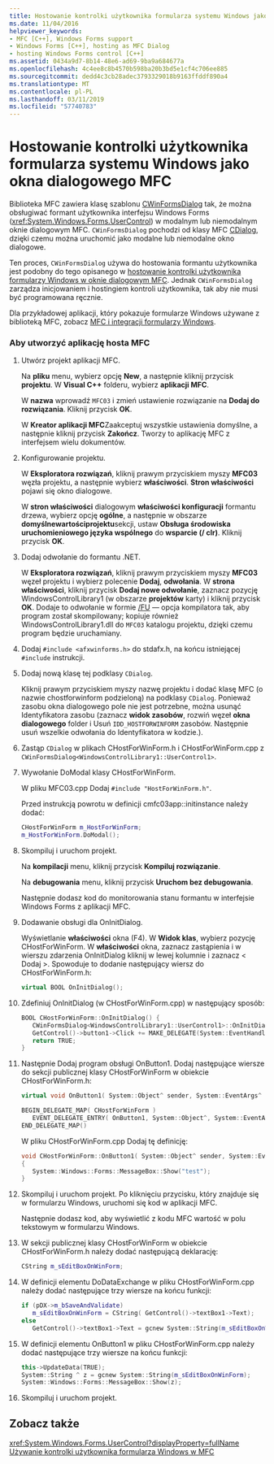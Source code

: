 ```yaml
---
title: Hostowanie kontrolki użytkownika formularza systemu Windows jako okna dialogowego MFC
ms.date: 11/04/2016
helpviewer_keywords:
- MFC [C++], Windows Forms support
- Windows Forms [C++], hosting as MFC Dialog
- hosting Windows Forms control [C++]
ms.assetid: 0434a9d7-8b14-48e6-ad69-9ba9a684677a
ms.openlocfilehash: 4c4ee8c8b4570b598ba20b3bd5e1cf4c706ee885
ms.sourcegitcommit: dedd4c3cb28adec3793329018b9163ffddf890a4
ms.translationtype: MT
ms.contentlocale: pl-PL
ms.lasthandoff: 03/11/2019
ms.locfileid: "57740783"
---
```

# <a name="hosting-a-windows-form-user-control-as-an-mfc-dialog-box"></a>Hostowanie kontrolki użytkownika formularza systemu Windows jako okna dialogowego MFC

Biblioteka MFC zawiera klasę szablonu [CWinFormsDialog](../mfc/reference/cwinformsdialog-class.md) tak, że można obsługiwać formant użytkownika interfejsu Windows Forms (<xref:System.Windows.Forms.UserControl>) w modalnym lub niemodalnym oknie dialogowym MFC. `CWinFormsDialog` pochodzi od klasy MFC [CDialog](../mfc/reference/cdialog-class.md), dzięki czemu można uruchomić jako modalne lub niemodalne okno dialogowe.

Ten proces, `CWinFormsDialog` używa do hostowania formantu użytkownika jest podobny do tego opisanego w [hostowanie kontrolki użytkownika formularzy Windows w oknie dialogowym MFC](../dotnet/hosting-a-windows-form-user-control-in-an-mfc-dialog-box.md). Jednak `CWinFormsDialog` zarządza inicjowaniem i hostingiem kontroli użytkownika, tak aby nie musi być programowana ręcznie.

Dla przykładowej aplikacji, który pokazuje formularze Windows używane z biblioteką MFC, zobacz [MFC i integracji formularzy Windows](http://www.microsoft.com/downloads/details.aspx?FamilyID=987021bc-e575-4fe3-baa9-15aa50b0f599&displaylang=en).

### <a name="to-create-the-mfc-host-application"></a>Aby utworzyć aplikację hosta MFC

1. Utwórz projekt aplikacji MFC.

   Na **pliku** menu, wybierz opcję **New**, a następnie kliknij przycisk **projektu**. W **Visual C++** folderu, wybierz **aplikacji MFC**.

   W **nazwa** wprowadź `MFC03` i zmień ustawienie rozwiązanie na **Dodaj do rozwiązania**. Kliknij przycisk **OK**.

   W **Kreator aplikacji MFC**Zaakceptuj wszystkie ustawienia domyślne, a następnie kliknij przycisk **Zakończ**. Tworzy to aplikację MFC z interfejsem wielu dokumentów.

1. Konfigurowanie projektu.

   W **Eksploratora rozwiązań**, kliknij prawym przyciskiem myszy **MFC03** węzła projektu, a następnie wybierz **właściwości**. **Stron właściwości** pojawi się okno dialogowe.

   W **stron właściwości** dialogowym **właściwości konfiguracji** formantu drzewa, wybierz opcję **ogólne**, a następnie w obszarze **domyślnewartościprojektu**sekcji, ustaw **Obsługa środowiska uruchomieniowego języka wspólnego** do **wsparcie (/ clr)**. Kliknij przycisk **OK**.

1. Dodaj odwołanie do formantu .NET.

   W **Eksploratora rozwiązań**, kliknij prawym przyciskiem myszy **MFC03** węzeł projektu i wybierz polecenie **Dodaj**, **odwołania**. W **strona właściwości**, kliknij przycisk **Dodaj nowe odwołanie**, zaznacz pozycję WindowsControlLibrary1 (w obszarze **projektów** karty) i kliknij przycisk **OK**. Dodaje to odwołanie w formie [/FU](../build/reference/fu-name-forced-hash-using-file.md) — opcja kompilatora tak, aby program został skompilowany; kopiuje również WindowsControlLibrary1.dll do `MFC03` katalogu projektu, dzięki czemu program będzie uruchamiany.

1. Dodaj `#include <afxwinforms.h>` do stdafx.h, na końcu istniejącej `#include` instrukcji.

1. Dodaj nową klasę tej podklasy `CDialog`.

   Kliknij prawym przyciskiem myszy nazwę projektu i dodać klasę MFC (o nazwie chostforwinform podzieloną) na podklasy `CDialog`. Ponieważ zasobu okna dialogowego pole nie jest potrzebne, można usunąć Identyfikatora zasobu (zaznacz **widok zasobów**, rozwiń węzeł **okna dialogowego** folder i Usuń `IDD_HOSTFORWINFORM` zasobów.  Następnie usuń wszelkie odwołania do Identyfikatora w kodzie.).

1. Zastąp `CDialog` w plikach CHostForWinForm.h i CHostForWinForm.cpp z `CWinFormsDialog<WindowsControlLibrary1::UserControl1>`.

1. Wywołanie DoModal klasy CHostForWinForm.

   W pliku MFC03.cpp Dodaj `#include "HostForWinForm.h"`.

   Przed instrukcją powrotu w definicji cmfc03app::initinstance należy dodać:

    ```cpp
    CHostForWinForm m_HostForWinForm;
    m_HostForWinForm.DoModal();
    ```

1. Skompiluj i uruchom projekt.

   Na **kompilacji** menu, kliknij przycisk **Kompiluj rozwiązanie**.

   Na **debugowania** menu, kliknij przycisk **Uruchom bez debugowania**.

   Następnie dodasz kod do monitorowania stanu formantu w interfejsie Windows Forms z aplikacji MFC.

1. Dodawanie obsługi dla OnInitDialog.

   Wyświetlanie **właściwości** okna (F4). W **Widok klas**, wybierz pozycję CHostForWinForm. W **właściwości** okna, zaznacz zastąpienia i w wierszu zdarzenia OnInitDialog kliknij w lewej kolumnie i zaznacz \< Dodaj >. Spowoduje to dodanie następujący wiersz do CHostForWinForm.h:

    ```cpp
    virtual BOOL OnInitDialog();
    ```

1. Zdefiniuj OnInitDialog (w CHostForWinForm.cpp) w następujący sposób:

    ```cpp
    BOOL CHostForWinForm::OnInitDialog() {
       CWinFormsDialog<WindowsControlLibrary1::UserControl1>::OnInitDialog();
       GetControl()->button1->Click += MAKE_DELEGATE(System::EventHandler, OnButton1);
       return TRUE;
    }
    ```

1. Następnie Dodaj program obsługi OnButton1. Dodaj następujące wiersze do sekcji publicznej klasy CHostForWinForm w obiekcie CHostForWinForm.h:

    ```cpp
    virtual void OnButton1( System::Object^ sender, System::EventArgs^ e );

    BEGIN_DELEGATE_MAP( CHostForWinForm )
       EVENT_DELEGATE_ENTRY( OnButton1, System::Object^, System::EventArgs^ );
    END_DELEGATE_MAP()
    ```

   W pliku CHostForWinForm.cpp Dodaj tę definicję:

    ```cpp
    void CHostForWinForm::OnButton1( System::Object^ sender, System::EventArgs^ e )
    {
       System::Windows::Forms::MessageBox::Show("test");
    }
    ```

1. Skompiluj i uruchom projekt. Po kliknięciu przycisku, który znajduje się w formularzu Windows, uruchomi się kod w aplikacji MFC.

    Następnie dodasz kod, aby wyświetlić z kodu MFC wartość w polu tekstowym w formularzu Windows.

1. W sekcji publicznej klasy CHostForWinForm w obiekcie CHostForWinForm.h należy dodać następującą deklarację:

    ```cpp
    CString m_sEditBoxOnWinForm;
    ```

1. W definicji elementu DoDataExchange w pliku CHostForWinForm.cpp należy dodać następujące trzy wiersze na końcu funkcji:

    ```cpp
    if (pDX->m_bSaveAndValidate)
       m_sEditBoxOnWinForm = CString( GetControl()->textBox1->Text);
    else
       GetControl()->textBox1->Text = gcnew System::String(m_sEditBoxOnWinForm);
    ```

1. W definicji elementu OnButton1 w pliku CHostForWinForm.cpp należy dodać następujące trzy wiersze na końcu funkcji:

    ```cpp
    this->UpdateData(TRUE);
    System::String ^ z = gcnew System::String(m_sEditBoxOnWinForm);
    System::Windows::Forms::MessageBox::Show(z);
    ```

1. Skompiluj i uruchom projekt.

## <a name="see-also"></a>Zobacz także

<xref:System.Windows.Forms.UserControl?displayProperty=fullName>
[Używanie kontrolki użytkownika formularza Windows w MFC](../dotnet/using-a-windows-form-user-control-in-mfc.md)
